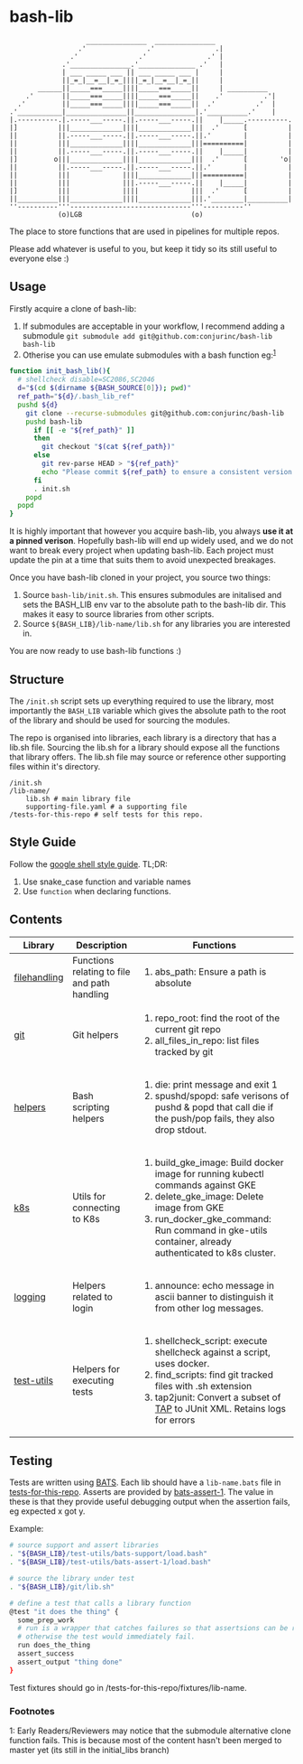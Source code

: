 # bash-lib
```
                   _______________  _______________
                 .'               .'               .|
               .'               .'               .' |
             .'_______________.'______________ .'   |
             | ___ _____ ___ || ___ _____ ___ |     |
             ||_=_|__=__|_=_||||_=_|__=__|_=_||     |
       ______||_____===_____||||_____===_____||     | __________
    .'       ||_____===_____||||_____===_____||    .'          .'|
  .'         ||_____===_____||||_____===_____||  .'          .'  |
.'___________|_______________||_______________|.'__________.'    |
|.----------.|.-----___-----.||.-----___-----.||    |_____.----------.
|]          |||_____________||||_____________|||  .'      [          |
||          ||.-----___-----.||.-----___-----.||.'        |          |
||          |||_____________||||_____________|||==========|          |
||          ||.-----___-----.||.-----___-----.||    |_____|          |
|]         o|||_____________||||_____________|||  .'      [        'o|
||          ||.-----___-----.||.-----___-----.||.'        |          |
||          |||             ||||_____________|||==========|          |
||          |||             |||.-----___-----.||    |_____|          |
|]          |||             ||||             |||  .'      [          |
||__________|||_____________||||_____________|||.'________|__________|
''----------'''------------------------------'''----------''
            (o)LGB                           (o)
```

The place to store functions that are used in pipelines for multiple repos.

Please add whatever is useful to you, but keep it tidy so its still useful to everyone else :)

## Usage
Firstly acquire a clone of bash-lib:
1. If submodules are acceptable in your workflow, I recommend adding a submodule `git submodule add git@github.com:conjurinc/bash-lib bash-lib`
1. Otherise you can use emulate submodules with a bash function eg:<sup>[1](#footnote-1)</sup>
```bash
function init_bash_lib(){
  # shellcheck disable=SC2086,SC2046
  d="$(cd $(dirname ${BASH_SOURCE[0]}); pwd)"
  ref_path="${d}/.bash_lib_ref"
  pushd ${d}
    git clone --recurse-submodules git@github.com:conjurinc/bash-lib
    pushd bash-lib
      if [[ -e "${ref_path}" ]]
      then
        git checkout "$(cat ${ref_path})"
      else
        git rev-parse HEAD > "${ref_path}"
        echo "Please commit ${ref_path} to ensure a consistent version is used"
      fi
      . init.sh
    popd
  popd
}
```

It is highly important that however you acquire bash-lib, you always **use it at
a pinned verison**. Hopefully bash-lib will end up widely used, and we do not
want to break every project when updating bash-lib. Each project must update the pin
at a time that suits them to avoid unexpected breakages.

Once you have bash-lib cloned in your project, you source two things:

1. Source `bash-lib/init.sh`. This ensures submodules are initalised and sets the BASH_LIB env var to the absolute path to the bash-lib dir. This makes it easy to source libraries from other scripts.
1. Source `${BASH_LIB}/lib-name/lib.sh` for any libraries you are interested in.

You are now ready to use bash-lib functions :)

## Structure
The `/init.sh` script sets up everything required to use the library, most
importantly the `BASH_LIB` variable which gives the absolute path to the root
of the library and should be used for sourcing the modules.

The repo is organised into libraries, each library is a directory that has a
lib.sh file. Sourcing the lib.sh for a library should expose all the functions
that library offers. The lib.sh file may source or reference other supporting
files within it's directory.

```
/init.sh
/lib-name/
    lib.sh # main library file
    supporting-file.yaml # a supporting file
/tests-for-this-repo # self tests for this repo.
```
## Style Guide
Follow the [google shell style guide](https://google.github.io/styleguide/shell.xml#Naming_Conventions).
TL;DR:
1. Use snake_case function and variable names
1. Use `function` when declaring functions.


## Contents

<!-- html table due to markdown's lack of support for lists within tables -->
<table>
  <thead>
    <tr>
      <th>Library</th>
      <th>Description</th>
      <th>Functions</th>
    </tr>
  </thead>
  <tbody>
    <tr>
      <td><a href="filehandling/lib.sh">filehandling</a></td>
      <td>Functions relating to file and path handling
      <td>
        <ol>
          <li> abs_path: Ensure a path is absolute</li>
        </ol>
      </td>
    </tr>
    <tr>
      <td><a href="git/lib.sh">git</a></td>
      <td>Git helpers</td>
      <td>
        <ol>
          <li>repo_root: find the root of the current git repo</li>
          <li>all_files_in_repo: list files tracked by git</li>
        </ol>
      </td>
    </tr>
      <td><a href="helpers/lib.sh">helpers</a></td>
      <td>Bash scripting helpers</td>
      <td>
        <ol>
          <li>die: print message and exit 1</li>
          <li>spushd/spopd: safe verisons of pushd & popd that call die if the push/pop fails, they also drop stdout. </li>
        </ol>
      </td>
    </tr>
    <tr>
      <td><a href="k8s/lib.sh">k8s</a></td>
      <td>Utils for connecting to K8s</td>
      <td>
        <ol>
          <li>build_gke_image: Build docker image for running kubectl commands against GKE</li>
          <li>delete_gke_image: Delete image from GKE</li>
          <li>run_docker_gke_command: Run command in gke-utils container, already authenticated to k8s cluster.</li>
        </ol>
      </td>
    </tr>
    <tr>
      <td><a href="logging/lib.sh">logging</a></td>
      <td>Helpers related to login</td>
      <td>
        <ol>
          <li>announce: echo message in ascii banner to distinguish it from other log messages.</li>
        </ol>
      </td>
    </tr>
    <tr>
      <td><a href="test-utils/lib.sh">test-utils</a></td>
      <td>Helpers for executing tests</td>
      <td>
        <ol>
          <li>shellcheck_script: execute shellcheck against a script, uses docker.</li>
          <li>find_scripts: find git tracked files with .sh extension</li>
          <li>tap2junit: Convert a subset of <a href="http://testanything.org/">TAP</a> to JUnit XML. Retains logs for errors</li>
        </ol>
      </td>
    </tr>
  </tbody>
</table>

## Testing
Tests are written using [BATS](https://github.com/bats-core/bats). Each lib should have a `lib-name.bats` file in [tests-for-this-repo](/tests-for-this-repo).
Asserts are provided by [bats-assert-1](https://github.com/jasonkarns/bats-assert-1). The value in these is that they provide useful debugging output when the assertion fails, eg expected x got y.

Example:
```bash
# source support and assert libraries
. "${BASH_LIB}/test-utils/bats-support/load.bash"
. "${BASH_LIB}/test-utils/bats-assert-1/load.bash"

# source the library under test
. "${BASH_LIB}/git/lib.sh"

# define a test that calls a library function
@test "it does the thing" {
  some_prep_work
  # run is a wrapper that catches failures so that assertsions can be run,
  # otherwise the test would immediately fail.
  run does_the_thing
  assert_success
  assert_output "thing done"
}
```

Test fixtures should go in /tests-for-this-repo/fixtures/lib-name.


### Footnotes
<a name="footnote-1">1</a>: Early Readers/Reviewers may notice that the
submodule alternative clone function fails. This is because most of the
content hasn't been merged to master yet (its still in the initial_libs branch)